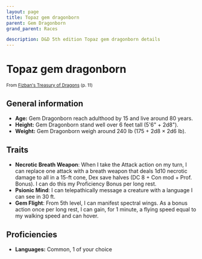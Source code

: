 ```yaml
---
layout: page
title: Topaz gem dragonborn
parent: Gem Dragonborn
grand_parent: Races

description: D&D 5th edition Topaz gem dragonborn details
---
```


# Topaz gem dragonborn

<small>From <a target="_blank" href="https://dnd.wizards.com/products/treasury-dragons">Fizban's Treasury of Dragons</a> (p. 11)</small>


## General information

- **Age:** Gem Dragonborn reach adulthood by 15 and live around 80 years.
- **Height:** Gem Dragonborn stand well over 6 feet tall (5'6" + 2d8").
- **Weight:** Gem Dragonborn weigh around 240 lb (175 + 2d8 × 2d6 lb).

## Traits

- **Necrotic Breath Weapon**: When I take the Attack action on my turn, I can replace one attack with a breath weapon that deals 1d10 necrotic damage to all in a 15-ft cone, Dex save halves (DC 8 + Con mod + Prof. Bonus). I can do this my Proficiency Bonus per long rest.
- **Psionic Mind**: I can telepathically message a creature with a language I can see in 30 ft.
- **Gem Flight**: From 5th level, I can manifest spectral wings. As a bonus action once per long rest, I can gain, for 1 minute, a flying speed equal to my walking speed and can hover.

## Proficiencies

- **Languages:** Common, 1 of your choice